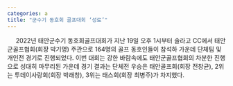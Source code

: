 ```yaml
---
categories: a
title: "군수기 동호회 골프대회 ‘성료’"
---
```

&nbsp;&nbsp;&nbsp;&nbsp; 2022년 태안군수기 동호회골프대회가 지난 19일 오후 1시부터 솔라고 CC에서 태안군골프협회(회장 박기명) 주관으로 164명의 골프 동호인들이 참석하 가운데 단체팀 및 개인전 경기로 진행되었다.																						이번 대회는 강한 바람속에도 태안군골프협회의 차분한 진행으로 성대히 마무리된 가운데 경기 결과는 단체전 우승은 태안골프회(회장 전창균), 2위는 투데이사랑회(회장 박래창), 3위는 태스회(회장 최병주)가 차지했다. 